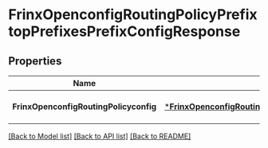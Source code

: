 # FrinxOpenconfigRoutingPolicyPrefixtopPrefixesPrefixConfigResponse

## Properties
Name | Type | Description | Notes
------------ | ------------- | ------------- | -------------
**FrinxOpenconfigRoutingPolicyconfig** | [***FrinxOpenconfigRoutingPolicyPrefixtopPrefixesPrefixConfig**](frinx.openconfig.routing.policy.prefixtop.prefixes.prefix.Config.md) |  | [optional] [default to null]

[[Back to Model list]](../README.md#documentation-for-models) [[Back to API list]](../README.md#documentation-for-api-endpoints) [[Back to README]](../README.md)



